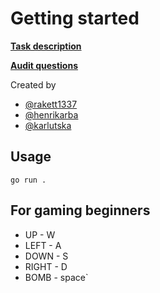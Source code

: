 # Getting started

**[Task description](https://github.com/01-edu/public/tree/master/subjects/bomberman-dom)**

**[Audit questions](https://github.com/01-edu/public/tree/master/subjects/bomberman-dom/audit)**

Created by

- [@rakett1337](https://01.kood.tech/git/rakett1337)
- [@henrikarba](https://01.kood.tech/git/Henrikarba)
- [@karlutska](https://01.kood.tech/git/karlutska)

## Usage

`go run .`

## For gaming beginners

- UP - W
- LEFT - A
- DOWN - S
- RIGHT - D
- BOMB - space`
